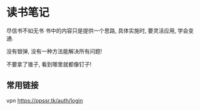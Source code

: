# 读书笔记

尽信书不如无书
书中的内容只是提供一个思路, 具体实施时, 要灵活应用, 学会变通.

没有银弹, 没有一种方法能解决所有问题!

不要拿了锥子, 看到哪里就都像钉子!

## 常用链接

vpn https://ppssr.tk/auth/login
